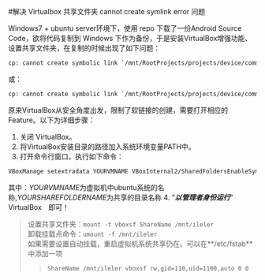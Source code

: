 #解决 Virtualbox 共享文件夹 cannot create symlink error 问题

Windows7 + ubuntu server环境下，使用 repo 下载了一份Android Source Code，欲将代码复制到 Windows 下作为备份，于是安装VirtualBox增强功能、设置共享文件夹，在复制的时候出现了如下问题：
```sh
cp: cannot create symbolic link `/mnt/RootProjects/projects/device/common.git/objects':Read-only file system
```
或：
```sh
cp: cannot create symbolic link `/mnt/RootProjects/projects/device/common.git/objects': Protocol error
```

原来VirtualBox从安全角度出发，限制了软链接的创建，需要打开相应的Feature。以下为详细步骤：
1. 关闭 VirtualBox。
2. 将VirtualBox安装目录的路径加入系统环境变量PATH中。
3. 打开命令行窗口，执行如下命令：
```sh
VBoxManage setextradata YOURVMNAME VBoxInternal2/SharedFoldersEnableSymlinksCreate/YOURSHAREFOLDERNAME 1 
```
其中：*YOURVMNAME*为虚拟机中ubuntu系统的名称,*YOURSHAREFOLDERNAME*为共享的目录名称
4. “***以管理者身份运行***” VirtualBox　即可！



>设置共享文件夹：`mount -t vboxsf ShareName /mnt/ileler`  
>卸载挂载点命令：`umount -f /mnt/ileler`   
>如果需要设置自动挂载，重启虚拟机系统共享仍在。可以在**/etc/fstab**中添加一项    
>>`ShareName /mnt/ileler vboxsf rw,gid=110,uid=1100,auto 0 0`   

